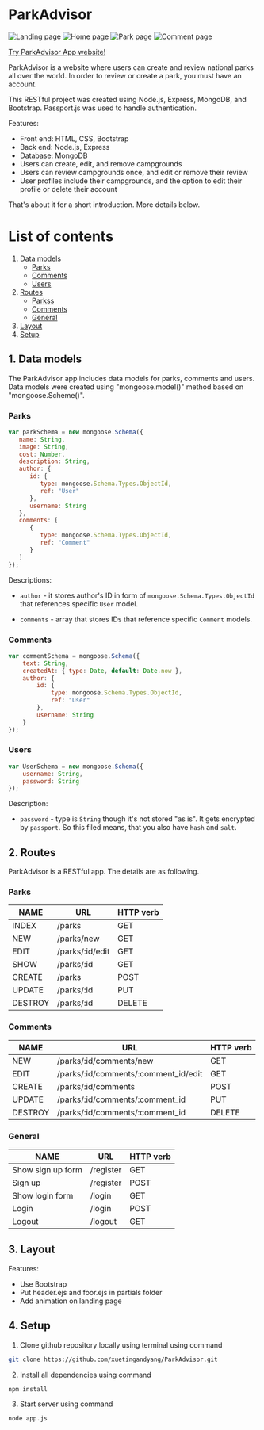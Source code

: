 # ParkAdvisor

![Landing page](./pictures/landing.png)
![Home page](./pictures/home.png)
![Park page](./pictures/park.png)
![Comment page](./pictures/comment.png)

[Try ParkAdvisor App website!](https://parkadvisor-shirleyxting.herokuapp.com/)

ParkAdvisor is a website where users can create and review national parks all over the world. In order to review or create a park, you must have an account. 

This RESTful project was created using Node.js, Express, MongoDB, and Bootstrap. Passport.js was used to handle authentication.  

Features: 
* Front end: HTML, CSS, Bootstrap
* Back end: Node.js, Express
* Database: MongoDB
* Users can create, edit, and remove campgrounds
* Users can review campgrounds once, and edit or remove their review
* User profiles include their campgrounds, and the option to edit their profile or delete their account

That's about it for a short introduction. More details below.

# List of contents
1. [Data models](#data-models)
    - [Parks](#parks)
    - [Comments](#comments)
    - [Users](#users)
2. [Routes](#routes)
    - [Parkss](#parks-1)
    - [Comments](#comments-1)
    - [General](#general)
3. [Layout](#layout)
4. [Setup](#setup)


## 1. Data models
The ParkAdvisor app includes data models for parks, comments and users. Data models were created using "mongoose.model()" method based on "mongoose.Scheme()".

### Parks
```javascript
var parkSchema = new mongoose.Schema({
   name: String,
   image: String,
   cost: Number,
   description: String,
   author: {
      id: {
         type: mongoose.Schema.Types.ObjectId,
         ref: "User"
      },
      username: String
   },
   comments: [
      {
         type: mongoose.Schema.Types.ObjectId,
         ref: "Comment"
      }
   ]
});
```
Descriptions:
- `author` - it stores author's ID in form of `mongoose.Schema.Types.ObjectId` that references specific `User` model.

- `comments` - array that stores IDs that reference specific `Comment` models.


### Comments
```javascript
var commentSchema = mongoose.Schema({
    text: String,
    createdAt: { type: Date, default: Date.now },
    author: {
        id: {
            type: mongoose.Schema.Types.ObjectId,
            ref: "User"
        },
        username: String
    }
});
```

### Users
```javascript
var UserSchema = new mongoose.Schema({
    username: String,
    password: String
});
```

Description:
- `password` - type is `String` though it's not stored "as is". It gets encrypted by `passport`. So this filed means, that you also have `hash` and `salt`.



## 2. Routes
ParkAdvisor is a RESTful app. The details are as following.

### Parks
NAME | URL | HTTP verb 
-|-|-
INDEX   | /parks            | GET
NEW     | /parks/new        | GET
EDIT    | /parks/:id/edit   | GET
SHOW    | /parks/:id        | GET
CREATE  | /parks            | POST
UPDATE  | /parks/:id        | PUT
DESTROY | /parks/:id        | DELETE

### Comments
NAME | URL | HTTP verb
-|-|-
NEW     | /parks/:id/comments/new               | GET
EDIT    | /parks/:id/comments/:comment_id/edit  | GET
CREATE  | /parks/:id/comments                   | POST
UPDATE  | /parks/:id/comments/:comment_id       | PUT
DESTROY | /parks/:id/comments/:comment_id       | DELETE

### General
NAME | URL | HTTP verb
-|-|-
Show sign up form   | /register | GET
Sign up             | /register | POST
Show login form     | /login    | GET
Login               | /login    | POST
Logout              | /logout   | GET


## 3. Layout

Features:
* Use Bootstrap
* Put header.ejs and foor.ejs in partials folder
* Add animation on landing page


## 4. Setup
 1. Clone github repository locally using terminal using command
 ```bash 
git clone https://github.com/xuetingandyang/ParkAdvisor.git
```
2. Install all dependencies using command
```
npm install
```
3. Start server using command
```bash 
node app.js
```